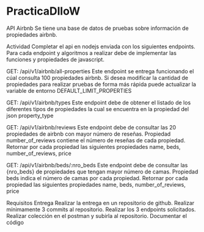 # PracticaDlloW
API Airbnb
Se tiene una base de datos de pruebas sobre información de propiedades airbnb.

Actividad
Completar el api en nodejs enviada con los siguientes endpoints. Para cada endpoint y algoritmos a realizar debe de implementar las funciones y propiedades de javascript.

GET: /api/v1/airbnb/all-properties
Este endpoint se entrega funcionando el cúal consulta 100 propiedades airbnb. Si desea modificar la cantidad de propiedades para realizar pruebas de forma más rápida puede actualizar la variable de entorno DEFAULT_LIMIT_PROPERTIES

GET: /api/v1/airbnb/types
Este endpoint debe de obtener el listado de los diferentes tipos de propiedades la cual se encuentra en la propiedad del json property_type

GET: /api/v1/airbnb/reviews
Este endpoint debe de consultar las 20 propiedades de airbnb con mayor número de reseñas. Propiedad number_of_reviews contiene el número de reseñas de cada propiedad. Retornar por cada propiedad las siguientes propiedades name, beds, number_of_reviews, price

GET: /api/v1/airbnb/beds/:nro_beds
Este endpoint debe de consultar las {nro_beds} de propiedades que tengan mayor número de camas. Propiedad beds indica el número de camas por cada propiedad. Retornar por cada propiedad las siguientes propiedades name, beds, number_of_reviews, price

Requisitos Entrega
Realizar la entrega en un repositorio de github.
Realizar mínimamente 3 commits al repositorio.
Realizar los 3 endpoints solicitados.
Realizar colección en el postman y subirla al repositorio.
Documentar el código
